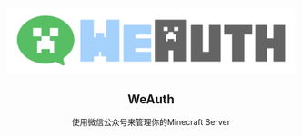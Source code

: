 <div align="center">

[![logo](long_banner.png)](https://github.com/TomatoCraftMC/WeAuth)

<h2>WeAuth</h2>
使用微信公众号来管理你的Minecraft Server
    
    
    
    
    
    

</div>